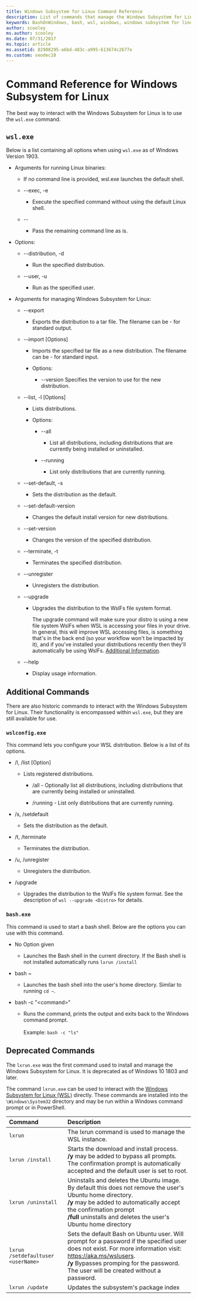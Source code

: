 ```yaml
---
title: Windows Subsystem for Linux Command Reference
description: List of commands that manage the Windows Subsystem for Linux
keywords: BashOnWindows, bash, wsl, windows, windows subsystem for linux, windowssubsystem, ubuntu
author: scooley
ms.author: scooley
ms.date: 07/31/2017
ms.topic: article
ms.assetid: 82908295-a6bd-483c-a995-613674c2677e
ms.custom: seodec18
---
```


# Command Reference for Windows Subsystem for Linux

The best way to interact with the Windows Subsystem for Linux is to use the `wsl.exe` command. 

## `wsl.exe` 

Below is a list containing all options when using `wsl.exe` as of Windows Version 1903.

* Arguments for running Linux binaries:

    * If no command line is provided, wsl.exe launches the default shell.

    * --exec, -e <CommandLine>
        * Execute the specified command without using the default Linux shell.

    * --
        * Pass the remaining command line as is.

* Options:
    * --distribution, -d <Distro>
        * Run the specified distribution.

    * --user, -u <UserName>
        * Run as the specified user.

* Arguments for managing Windows Subsystem for Linux:

    * --export <Distro> <FileName>
        * Exports the distribution to a tar file.
        The filename can be - for standard output.

    * --import <Distro> <InstallLocation> <FileName> [Options]
        * Imports the specified tar file as a new distribution.
        The filename can be - for standard input.

        * Options:
            * --version <Version>
                Specifies the version to use for the new distribution.

    * --list, -l [Options]
        * Lists distributions.

        * Options:
            * --all
                * List all distributions, including distributions that are currently
                being installed or uninstalled.

            * --running
                * List only distributions that are currently running.

    * --set-default, -s <Distro>
        * Sets the distribution as the default.

    * --set-default-version <Version>
        * Changes the default install version for new distributions.

    * --set-version <Distro> <Version>
        * Changes the version of the specified distribution.

    * --terminate, -t <Distro>
        * Terminates the specified distribution.

    * --unregister <Distro>
        * Unregisters the distribution.
   
    * --upgrade <Distro>
        * Upgrades the distribution to the WslFs file system format.
          
          The upgrade command will make sure your distro is using a new file system WslFs when WSL is accessing your files in your drive. In general, this will improve WSL accessing files, is something that's in the back end (so your workflow won't be impacted by it), and if you've installed your distributions recently then they'll automatically be using WslFs. [Additional Information](https://github.com/MicrosoftDocs/WSL/issues/280#issuecomment-468425983).

    * --help
        * Display usage information.

## Additional Commands

There are also historic commands to interact with the Windows Subsystem for Linux. Their functionality is encompassed within `wsl.exe`, but they are still available for use. 

### `wslconfig.exe`

This command lets you configure your WSL distribution. Below is a list of its options.

* /l, /list [Option]
    * Lists registered distributions.
        * /all - Optionally list all distributions, including distributions that
                are currently being installed or uninstalled.

        * /running - List only distributions that are currently running.

* /s, /setdefault <DistributionName>
    * Sets the distribution as the default.

* /t, /terminate <DistributionName>
    * Terminates the distribution.

* /u, /unregister <DistributionName>
    * Unregisters the distribution.
   
* /upgrade <DistributionName>
    * Upgrades the distribution to the WslFs file system format. See the description of `wsl --upgrade <Distro>` for details.

### `bash.exe`

This command is used to start a bash shell. Below are the options you can use with this command.

* No Option given
    * Launches the Bash shell in the current directory. If the Bash shell is not installed automatically runs `lxrun /install`

* bash ~
    * Launches the bash shell into the user's home directory.  Similar to running `cd ~`.

* bash -c "&lt;command&gt;"
    * Runs the command, prints the output and exits back to the Windows command prompt. <br/> <br/> Example:  `bash -c "ls"`

## Deprecated Commands

The `lxrun.exe` was the first command used to install and manage the Windows Subsystem for Linux. It is deprecated as of Windows 10 1803 and later.

The command `lxrun.exe` can be used to interact with the [Windows Subsystem for Linux (WSL)](https://msdn.microsoft.com/en-us/commandline/wsl/faq#what-windows-subsystem-for-linux-wsl-) directly.  These commands are installed into the `\Windows\System32` directory and may be run within a Windows command prompt or in PowerShell.

| Command                     | Description                     |
|:----------------------------|:---------------------------|
| `lxrun`                     | The lxrun command is used to manage the WSL instance. |
| `lxrun /install`            | Starts the download and install process. <br/> **/y** may be added to bypass all prompts.  The confirmation prompt is automatically accepted and the default user is set to root.          |
| `lxrun /uninstall`          | Uninstalls and deletes the Ubuntu image.  By default this does not remove the user's Ubuntu home directory. <br/> **/y** may be added to automatically accept the confirmation prompt <br/>**/full** uninstalls and deletes the user's Ubuntu home directory         |
| `lxrun /setdefaultuser <userName>`     | Sets the default Bash on Ubuntu user. Will prompt for a password if the specified user does not exist.  For more information visit: https://aka.ms/wslusers. <br/> **/y** Bypasses promping for the password.  The user will be created without a password.|
| `lxrun /update`            | Updates the subsystem's package index          |

